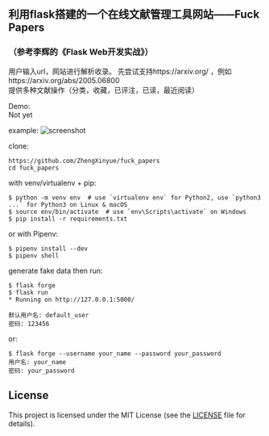 ## 利用flask搭建的一个在线文献管理工具网站——Fuck Papers
### （参考李辉的《Flask Web开发实战》）
用户输入url，网站进行解析收录。
先尝试支持https://arxiv.org/ ，例如https://arxiv.org/abs/2005.06800     
提供多种文献操作（分类，收藏，已评注，已读，最近阅读）     
    
Demo:   
Not yet     

example:
![screenshot](https://github.com/ZhengXinyue/fuck_papers/blob/master/example.png) 

clone:
```
https://github.com/ZhengXinyue/fuck_papers
cd fuck_papers
```

with venv/virtualenv + pip:
```
$ python -m venv env  # use `virtualenv env` for Python2, use `python3 ...` for Python3 on Linux & macOS
$ source env/bin/activate  # use `env\Scripts\activate` on Windows
$ pip install -r requirements.txt
```
or with Pipenv:
```
$ pipenv install --dev
$ pipenv shell
```
generate fake data then run:
```
$ flask forge
$ flask run
* Running on http://127.0.0.1:5000/

默认用户名: default_user        
密码: 123456
```

or:
```
$ flask forge --username your_name --password your_password
用户名: your_name
密码: your_password
```

## License
This project is licensed under the MIT License (see the
[LICENSE](LICENSE) file for details).
